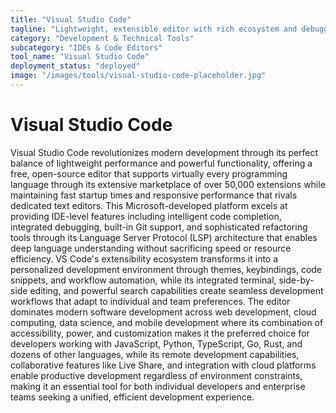 ```yaml
---
title: "Visual Studio Code"
tagline: "Lightweight, extensible editor with rich ecosystem and debugging support"
category: "Development & Technical Tools"
subcategory: "IDEs & Code Editors"
tool_name: "Visual Studio Code"
deployment_status: "deployed"
image: "/images/tools/visual-studio-code-placeholder.jpg"
---
```


# Visual Studio Code

Visual Studio Code revolutionizes modern development through its perfect balance of lightweight performance and powerful functionality, offering a free, open-source editor that supports virtually every programming language through its extensive marketplace of over 50,000 extensions while maintaining fast startup times and responsive performance that rivals dedicated text editors. This Microsoft-developed platform excels at providing IDE-level features including intelligent code completion, integrated debugging, built-in Git support, and sophisticated refactoring tools through its Language Server Protocol (LSP) architecture that enables deep language understanding without sacrificing speed or resource efficiency. VS Code's extensibility ecosystem transforms it into a personalized development environment through themes, keybindings, code snippets, and workflow automation, while its integrated terminal, side-by-side editing, and powerful search capabilities create seamless development workflows that adapt to individual and team preferences. The editor dominates modern software development across web development, cloud computing, data science, and mobile development where its combination of accessibility, power, and customization makes it the preferred choice for developers working with JavaScript, Python, TypeScript, Go, Rust, and dozens of other languages, while its remote development capabilities, collaborative features like Live Share, and integration with cloud platforms enable productive development regardless of environment constraints, making it an essential tool for both individual developers and enterprise teams seeking a unified, efficient development experience.